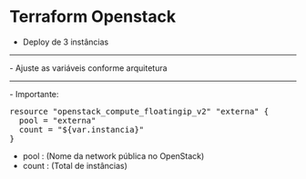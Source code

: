 # Terraform Openstack

- Deploy de 3 instâncias
<hr>
- Ajuste as variáveis conforme arquitetura
<hr>
- Importante:

<pre>
resource "openstack_compute_floatingip_v2" "externa" {
  pool = "externa"	
  count = "${var.instancia}"
}
</pre>
- pool  : (Nome da network pública no OpenStack)
- count : (Total de instâncias)
